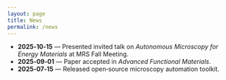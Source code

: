 ```yaml
---
layout: page
title: News
permalink: /news
---
```



- **2025‑10‑15** — Presented invited talk on *Autonomous Microscopy for Energy Materials* at MRS Fall Meeting.
- **2025‑09‑01** — Paper accepted in *Advanced Functional Materials*.
- **2025‑07‑15** — Released open‑source microscopy automation toolkit.